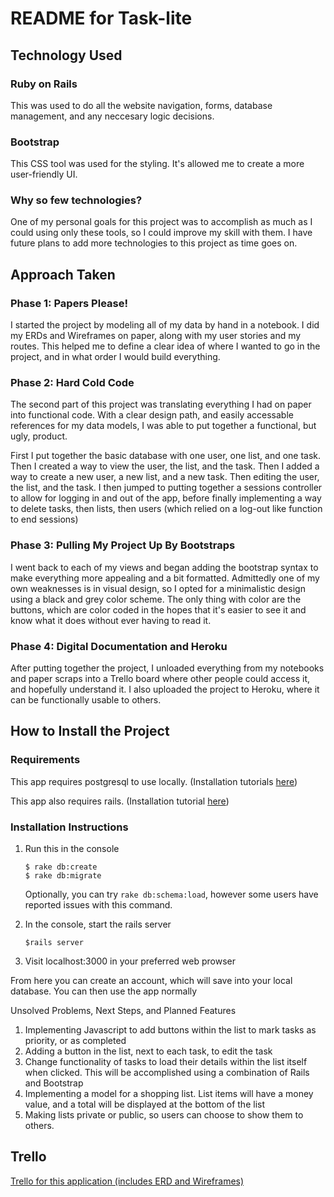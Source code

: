 # README for Task-lite

## Technology Used

### Ruby on Rails

This was used to do all the website navigation, forms, database management, and any neccesary logic decisions.


### Bootstrap

This CSS tool was used for the styling. It's allowed me to create a more user-friendly UI.


### Why so few technologies?

One of my personal goals for this project was to accomplish as much as I could using only these tools, so I could improve my skill with them. I have future plans to add more technologies to this project as time goes on.


## Approach Taken

### Phase 1: Papers Please!

I started the project by modeling all of my data by hand in a notebook. I did my ERDs and Wireframes on paper, along with my user stories and my routes. This helped me to define a clear idea of where I wanted to go in the project, and in what order I would build everything.

### Phase 2: Hard Cold Code

The second part of this project was translating everything I had on paper into functional code. With a clear design path, and easily accessable references for my data models, I was able to put together a functional, but ugly, product.

First I put together the basic database with one user, one list, and one task. Then I created a way to view the user, the list, and the task. Then I added a way to create a new user, a new list, and a new task. Then editing the user, the list, and the task. I then jumped to putting together a sessions controller to allow for logging in and out of the app, before finally implementing a way to delete tasks, then lists, then users (which relied on a log-out like function to end sessions)

### Phase 3: Pulling My Project Up By Bootstraps

I went back to each of my views and began adding the bootstrap syntax to make everything more appealing and a bit formatted. Admittedly one of my own weaknesses is in visual design, so I opted for a minimalistic design using a black and grey color scheme. The only thing with color are the buttons, which are color coded in the hopes that it's easier to see it and know what it does without ever having to read it. 

### Phase 4: Digital Documentation and Heroku

After putting together the project, I unloaded everything from my notebooks and paper scraps into a Trello board where other people could access it, and hopefully understand it. I also uploaded the project to Heroku, where it can be functionally usable to others.


## How to Install the Project

### Requirements

This app requires postgresql to use locally. (Installation tutorials [here](http://postgresguide.com/setup/install.html)) 

This app also requires rails. (Installation tutorial [here](http://installrails.com/))

### Installation Instructions

 1. Run this in the console

	```
	$ rake db:create
	$ rake db:migrate
	```
	Optionally, you can try `rake db:schema:load`, however some users have reported issues with this command.


2. In the console, start the rails server  

	```
	$rails server
	```

3.  Visit localhost:3000 in your preferred web prowser


From here you can create an account, which will save into your local database. You can then use the app normally



Unsolved Problems, Next Steps, and Planned Features

1. Implementing Javascript to add buttons within the list to mark tasks as priority, or as completed
2. Adding a button in the list, next to each task, to edit the task
3. Change functionality of tasks to load their details within the list itself when clicked. This will be accomplished using a combination of Rails and Bootstrap
4. Implementing a model for a shopping list. List items will have a money value, and a total will be displayed at the bottom of the list
5. Making lists private or public, so users can choose to show them to others.


## Trello

[Trello for this application (includes ERD and Wireframes)](https://trello.com/b/7PYGczdR/to-do-application)